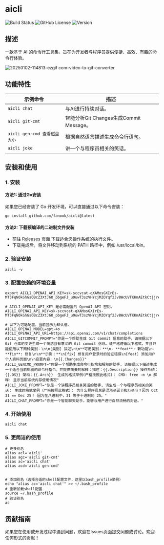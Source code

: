 # aicli

![Build Status](https://img.shields.io/github/actions/workflow/status/fanook/aicli/release.yml)
![GitHub License](https://img.shields.io/github/license/fanook/aicli)
![Version](https://img.shields.io/github/v/release/fanook/aicli)


## 描述
一款基于 AI 的命令行工具集，旨在为开发者与程序员提供便捷、高效、有趣的命令行体验。

![20250102-114813-ezgif com-video-to-gif-converter](https://github.com/user-attachments/assets/56a8b93d-b7e4-4fff-b290-d2007629200b)



## 功能特性
| 示例命令                            | 描述                               |
|-------------------------------------|----------------------------------|
| `aicli chat`                        | 与AI进行持续对话。                       |
| `aicli git-cmt`                     | 智能分析Git Changes生成Commit Message。 |
| `aicli gen-cmd 查看磁盘大小`        | 根据自然语言描述生成命令行语句。                 |
| `aicli joke`                        | 讲一个与程序员相关的笑话。                    |



## 安装和使用
### 1. 安装
#### 方法1: 通过Go安装
如果您已经安装了 Go 开发环境，可以直接通过以下命令安装：
```shell
go install github.com/fanook/aicli@latest
```
#### 方法2: 下载预编译的二进制文件安装
- 前往 [Releases 页面](https://github.com/fanook/aicli/releases) 下载适合您操作系统的执行文件。
- 下载完成后，将文件移动到系统的 PATH 路径中，例如 /usr/local/bin。


### 2. 验证安装
```shell
aicli -v
```
### 3. 配置依赖的环境变量
```shell
export AICLI_OPENAI_API_KEY=sk-sccvcat-qXAMosGXIrEs-MT3FqNOkGhGsOBcZ3XtJ6O_pbgeFJ_u9uwT3szVHYcjMZOYqf2Jv8WcUVTKKmAEtkCtjjrenHbc5zESoczT3BlboLGuUbRCTCYMVp5wr15Z64c6e4ykWcmc4rAA
```
```dotenv
# AICLI_OPENAI_API_KEY 是必需配置的 OpenAI API 密钥。
AICLI_OPENAI_API_KEY=sk-sccvcat-qXAMosGXIrEs-MT3FqNOkGhGsOBcZ3XtJ6O_pbgeFJ_u9uwT3szVHYcjMZOYqf2Jv8WcUVTKKmAEtkCtjjrenHbc5zESoczT3BlboLGuUbRCTCYMVp5wr15Z64c6e4ykWcmc4rAA

# 以下为可选配置，当前显示为默认值。
AICLI_OPENAI_MODEL=gpt-4o
AICLI_OPENAI_API_URL=https://api.openai.com/v1/chat/completions
AICLI_GITCOMMIT_PROMPT="你是一个帮助生成 Git commit 信息的助手。请根据以下 Git 仓库的变更生成一个简洁且有意义的 Git commit 信息。请严格遵循以下格式，并且只能使用以下两种类别：\n\n[类别] 描述\n\n**可用类别：**\n- **feat**: 新功能\n- **fix**: 修复\n\n**示例：**\n[fix] 修复用户登录时的验证错误\n[feat] 添加用户个人资料页面\n\n变更内容：\n{{.Changes}}"
AICLI_GENCMD_PROMPT="你是一个帮助生成命令行指令和解释的助手, 请根据以下描述生成一个适合当前机器的命令行指令，并提供简要的解释：描述：{{.Description}} 操作系统：{{.OS}} 架构：{{.Arch}}  生成的格式举例(严格按照此格式)： CMD: free -m \n 解释: 显示当前系统内存使用情况"
AICLI_JOKE_PROMPT="你是一个讲程序员相关笑话的助手, 请生成一个与程序员相关的笑话： 生成的格式举例（严格按照此格式）： 为什么程序员总是混淆圣诞节和万圣节？因为 Oct 31 == Dec 25！ 因为在八进制中，31 等于十进制的 25。"
AICLI_CHAT_PROMPT="你是一个智能聊天助手，能够与用户进行自然流畅的对话。"
```

### 4. 开始使用
```shell
aicli chat
```

### 5. 更简洁的使用
```shell
# 更多别名
alias acl='aicli'
alias agc='aicli git-cmt'
alias ac='aicli chat'
alias acd='aicli gen-cmd'


# 添加别名（选择合适的shell配置文件，这里以bash_profile举例）
echo "alias ac='aicli chat'" >> ~/.bash_profile
# 重新加载shell配置
source ~/.bash_profile
# 验证别名
ac
```

## 贡献指南
如果您在使用或开发过程中遇到问题，欢迎在Issues页面提交问题或讨论。欢迎任何形式的贡献！
